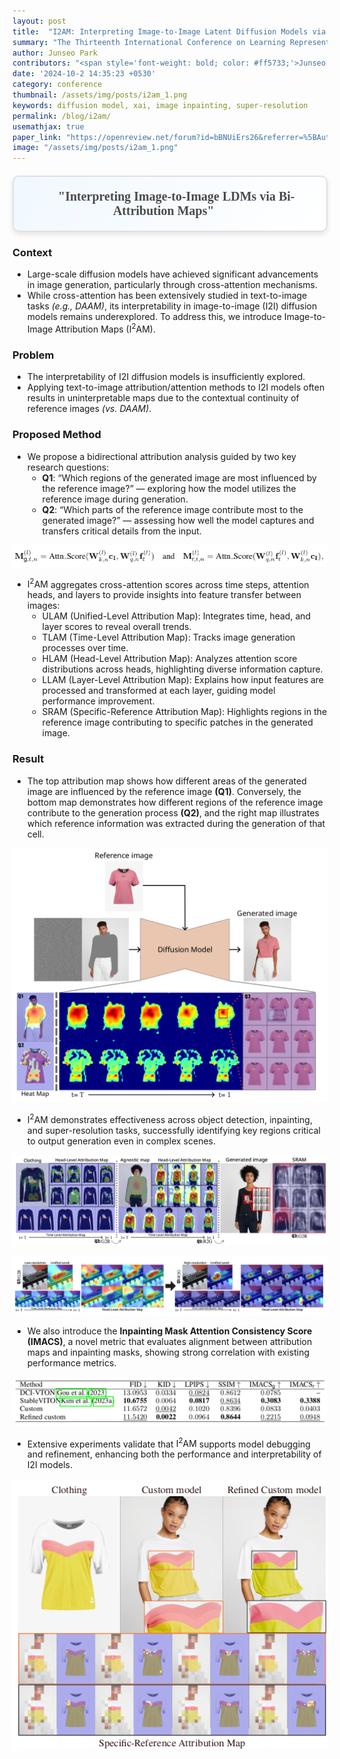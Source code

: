 ```yaml
---
layout: post
title:  "I2AM: Interpreting Image-to-Image Latent Diffusion Models via Bi-Attribution Maps"
summary: "The Thirteenth International Conference on Learning Representations (ICLR), 2025"
author: Junseo Park
contributors: "<span style='font-weight: bold; color: #ff5733;'>Junseo Park</span> and Hyeryung Jang"
date: '2024-10-2 14:35:23 +0530'
category: conference
thumbnail: /assets/img/posts/i2am_1.png
keywords: diffusion model, xai, image inpainting, super-resolution
permalink: /blog/i2am/
usemathjax: true
paper_link: "https://openreview.net/forum?id=bBNUiErs26&referrer=%5BAuthor%20Console%5D(%2Fgroup%3Fid%3DICLR.cc%2F2025%2FConference%2FAuthors%23your-submissions)"
image: "/assets/img/posts/i2am_1.png"
---
```


<div align="center" style="
  font-family: 'Times New Roman', Times, serif;
  font-size: 20px;
  font-weight: bold;
  color: #4a4a4a;
  padding: 20px;
  margin: 20px auto;
  border: 2px solid #e0e0e0;
  border-radius: 10px;
  background: linear-gradient(120deg, #f0f8ff, #ffffff);
  box-shadow: 0 4px 8px rgba(0, 0, 0, 0.1);">
  🚀 "Interpreting Image-to-Image LDMs via Bi-Attribution Maps" 🌟
</div>

  
<p></p>


### Context

- Large-scale diffusion models have achieved significant advancements in image generation, particularly through cross-attention mechanisms.
- While cross-attention has been extensively studied in text-to-image tasks *(e.g., DAAM)*, its interpretability in image-to-image (I2I) diffusion models remains underexplored. To address this, we introduce Image-to-Image Attribution Maps ($\text{I}^{2}\text{AM}$).

### Problem

- The interpretability of I2I diffusion models is insufficiently explored.
- Applying text-to-image attribution/attention methods to I2I models often results in uninterpretable maps due to the contextual continuity of reference images *(vs. DAAM)*.

### Proposed Method

- We propose a bidirectional attribution analysis guided by two key research questions:
  - **Q1**: “Which regions of the generated image are most influenced by the reference image?” — exploring how the model utilizes the reference image during generation.
  - **Q2**: “Which parts of the reference image contribute most to the generated image?” — assessing how well the model captures and transfers critical details from the input.

<p align="center">
<img src='/assets/img/posts/i2am_2.png'>
</p>

- $\text{I}^{2}\text{AM}$ aggregates cross-attention scores across time steps, attention heads, and layers to provide insights into feature transfer between images:
  - ULAM (Unified-Level Attribution Map): Integrates time, head, and layer scores to reveal overall trends.
  - TLAM (Time-Level Attribution Map): Tracks image generation processes over time.
  - HLAM (Head-Level Attribution Map): Analyzes attention score distributions across heads, highlighting diverse information capture.
  - LLAM (Layer-Level Attribution Map): Explains how input features are processed and transformed at each layer, guiding model performance improvement.
  - SRAM (Specific-Reference Attribution Map): Highlights regions in the reference image contributing to specific patches in the generated image.


### Result

- The top attribution map shows how different areas of the generated image are influenced by the reference image **(Q1)**. Conversely, the bottom map demonstrates how different regions of the reference image contribute to the generation process **(Q2)**, and the right map illustrates which reference information was extracted during the generation of that cell.

<p align="center">
<img src='/assets/img/posts/i2am_1.png'>
</p>

- $\text{I}^{2}\text{AM}$ demonstrates effectiveness across object detection, inpainting, and super-resolution tasks, successfully identifying key regions critical to output generation even in complex scenes.

<p align="center">
<img src='/assets/img/posts/i2am_3.png'>
</p>

<p align="center">
<img src='/assets/img/posts/i2am_4.png'>
</p>

- We also introduce the **Inpainting Mask Attention Consistency Score (IMACS)**, a novel metric that evaluates alignment between attribution maps and inpainting masks, showing strong correlation with existing performance metrics.


<p align="center">
<img src='/assets/img/posts/i2am_5.png'>
</p>

- Extensive experiments validate that $\text{I}^{2}\text{AM}$ supports model debugging and refinement, enhancing both the performance and interpretability of I2I models.



<p align="center">
<img src='/assets/img/posts/i2am_6.png'>
</p>